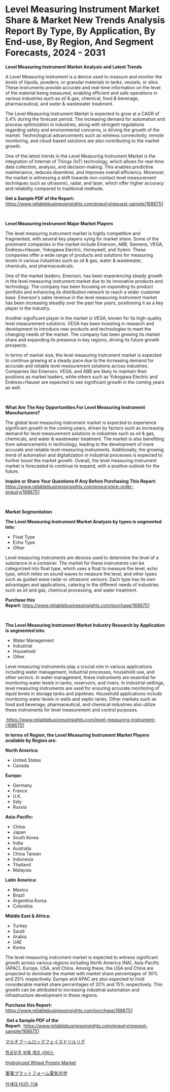 <p><h1>Level Measuring Instrument Market Share & Market New Trends Analysis Report By Type, By Application, By End-use, By Region, And Segment Forecasts, 2024 - 2031</h1></p><p><strong>Level Measuring Instrument Market Analysis and Latest Trends</strong></p>
<p><p>A Level Measuring Instrument is a device used to measure and monitor the levels of liquids, powders, or granular materials in tanks, vessels, or silos. These instruments provide accurate and real-time information on the level of the material being measured, enabling efficient and safe operations in various industries such as oil & gas, chemical, food & beverage, pharmaceutical, and water & wastewater treatment.</p><p>The Level Measuring Instrument Market is expected to grow at a CAGR of 5.4% during the forecast period. The increasing demand for automation and process optimization in industries, along with stringent regulations regarding safety and environmental concerns, is driving the growth of the market. Technological advancements such as wireless connectivity, remote monitoring, and cloud-based solutions are also contributing to the market growth.</p><p>One of the latest trends in the Level Measuring Instrument Market is the integration of Internet of Things (IoT) technology, which allows for real-time data collection, analysis, and decision-making. This enables predictive maintenance, reduces downtime, and improves overall efficiency. Moreover, the market is witnessing a shift towards non-contact level measurement techniques such as ultrasonic, radar, and laser, which offer higher accuracy and reliability compared to traditional methods.</p></p>
<p><strong>Get a Sample PDF of the Report:&nbsp;</strong> <a href="https://www.reliablebusinessinsights.com/enquiry/request-sample/1686751">https://www.reliablebusinessinsights.com/enquiry/request-sample/1686751</a></p>
<p>&nbsp;</p>
<p><strong>Level Measuring Instrument Major Market Players</strong></p>
<p><p>The level measuring instrument market is highly competitive and fragmented, with several key players vying for market share. Some of the prominent companies in the market include Emerson, ABB, Siemens, VEGA, Endress+Hauser, Yokogawa Electric, Honeywell, and Xylem. These companies offer a wide range of products and solutions for measuring levels in various industries such as oil & gas, water & wastewater, chemicals, and pharmaceuticals.</p><p>One of the market leaders, Emerson, has been experiencing steady growth in the level measuring instrument market due to its innovative products and technology. The company has been focusing on expanding its product portfolio and enhancing its distribution network to reach a wider customer base. Emerson's sales revenue in the level measuring instrument market has been increasing steadily over the past few years, positioning it as a key player in the industry.</p><p>Another significant player in the market is VEGA, known for its high-quality level measurement solutions. VEGA has been investing in research and development to introduce new products and technologies to meet the changing needs of the market. The company has been growing its market share and expanding its presence in key regions, driving its future growth prospects.</p><p>In terms of market size, the level measuring instrument market is expected to continue growing at a steady pace due to the increasing demand for accurate and reliable level measurement solutions across industries. Companies like Emerson, VEGA, and ABB are likely to maintain their positions as market leaders, while others such as Yokogawa Electric and Endress+Hauser are expected to see significant growth in the coming years as well.</p></p>
<p>&nbsp;</p>
<p><strong>What Are The Key Opportunities For Level Measuring Instrument Manufacturers?</strong></p>
<p><p>The global level measuring instrument market is expected to experience significant growth in the coming years, driven by factors such as increasing demand for level measurement solutions in industries such as oil & gas, chemicals, and water & wastewater treatment. The market is also benefiting from advancements in technology, leading to the development of more accurate and reliable level measuring instruments. Additionally, the growing trend of automation and digitalization in industrial processes is expected to further boost the market growth. Overall, the level measuring instrument market is forecasted to continue to expand, with a positive outlook for the future.</p></p>
<p><strong>Inquire or Share Your Questions If Any Before Purchasing This Report:</strong> <a href="https://www.reliablebusinessinsights.com/enquiry/pre-order-enquiry/1686751">https://www.reliablebusinessinsights.com/enquiry/pre-order-enquiry/1686751</a></p>
<p>&nbsp;</p>
<p><strong>Market Segmentation</strong></p>
<p><strong>The Level Measuring Instrument Market Analysis by types is segmented into:</strong></p>
<p><ul><li>Float Type</li><li>Echo Type</li><li>Other</li></ul></p>
<p><p>Level measuring instruments are devices used to determine the level of a substance in a container. The market for these instruments can be categorized into float type, which uses a float to measure the level, echo type, which relies on sound waves to measure the level, and other types such as guided wave radar or ultrasonic sensors. Each type has its own advantages and applications, catering to the different needs of industries such as oil and gas, chemical processing, and water treatment.</p></p>
<p><strong>Purchase this Report:&nbsp;</strong><a href="https://www.reliablebusinessinsights.com/purchase/1686751">https://www.reliablebusinessinsights.com/purchase/1686751</a></p>
<p>&nbsp;</p>
<p><strong>The Level Measuring Instrument Market Industry Research by Application is segmented into:</strong></p>
<p><ul><li>Water Management</li><li>Industrial</li><li>Household</li><li>Other</li></ul></p>
<p><p>Level measuring instruments play a crucial role in various applications including water management, industrial processes, household use, and other sectors. In water management, these instruments are essential for monitoring water levels in tanks, reservoirs, and rivers. In industrial settings, level measuring instruments are used for ensuring accurate monitoring of liquid levels in storage tanks and pipelines. Household applications include monitoring water levels in wells and septic tanks. Other markets such as food and beverage, pharmaceutical, and chemical industries also utilize these instruments for level measurement and control purposes.</p></p>
<p><a href="https://www.reliablebusinessinsights.com/level-measuring-instrument-r1686751">&nbsp;https://www.reliablebusinessinsights.com/level-measuring-instrument-r1686751</a></p>
<p><strong>In terms of Region, the Level Measuring Instrument Market Players available by Region are:</strong></p>
<p>
    <p> <strong> North America: </strong>
        <ul>
            <li>United States</li>
            <li>Canada</li>
        </ul>
        </p> 
    <p> <strong> Europe: </strong>
        <ul>
            <li>Germany</li>
            <li>France</li>
            <li>U.K.</li>
            <li>Italy</li>
            <li>Russia</li>
        </ul>
        </p> 
    <p> <strong> Asia-Pacific: </strong>
        <ul>
            <li>China</li>
            <li>Japan</li>
            <li>South Korea</li>
            <li>India</li>
            <li>Australia</li>
            <li>China Taiwan</li>
            <li>Indonesia</li>
            <li>Thailand</li>
            <li>Malaysia</li>
        </ul>
        </p> 
    <p> <strong> Latin America: </strong>
        <ul>
            <li>Mexico</li>
            <li>Brazil</li>
            <li>Argentina Korea</li>
            <li>Colombia</li>
        </ul>
        </p> 
    <p> <strong> Middle East & Africa: </strong>
        <ul>
            <li>Turkey</li>
            <li>Saudi</li>
            <li>Arabia</li>
            <li>UAE</li>
            <li>Korea</li>
        </ul>
    </p>
    </p>
<p><p>The level measuring instrument market is expected to witness significant growth across various regions including North America (NA), Asia-Pacific (APAC), Europe, USA, and China. Among these, the USA and China are projected to dominate the market with market share percentages of 30% and 25% respectively. Europe and APAC are also expected to hold considerable market share percentages of 20% and 15% respectively. This growth can be attributed to increasing industrial automation and infrastructure development in these regions.</p></p>
<p><strong>Purchase this Report: </strong><a href="https://www.reliablebusinessinsights.com/purchase/1686751">https://www.reliablebusinessinsights.com/purchase/1686751</a></p>
<p>&nbsp;<strong>Get a Sample PDF of the Report:&nbsp;&nbsp;</strong><a href="https://www.reliablebusinessinsights.com/enquiry/request-sample/1686751">https://www.reliablebusinessinsights.com/enquiry/request-sample/1686751</a></p>
<p><strong></strong></p>
<p><p><a href="https://medium.com/@reyeshowell655/%E8%A3%BD%E5%93%81%E3%82%BF%E3%82%A4%E3%83%97-%E3%82%A2%E3%83%97%E3%83%AA%E3%82%B1%E3%83%BC%E3%82%B7%E3%83%A7%E3%83%B3-%E5%9C%B0%E5%9F%9F%E5%88%A5-%E4%BC%81%E6%A5%AD%E5%88%A5%E3%81%AE%E3%82%B0%E3%83%AD%E3%83%BC%E3%83%90%E3%83%AB%E3%83%9E%E3%83%AB%E3%83%81%E3%83%96%E3%83%BC%E3%83%A0%E3%83%AD%E3%83%83%E3%82%AF%E3%83%95%E3%82%A7%E3%82%A4%E3%82%B9%E3%83%89%E3%83%AA%E3%83%AB%E3%83%AA%E3%82%B0%E5%B8%82%E5%A0%B4-97453d782cdc">マルチブームロックフェイスドリルリグ</a></p><p><a href="https://github.com/Marcosoenrt565736/Market-Research-Report-List-1/blob/main/9696538163458.md">항공우주 부품 제조 서비스</a></p><p><a href="https://github.com/Alonsoolds3wq1d81czn8rbol/Market-Research-Report-List-3/blob/main/hydrolyzed-wheat-protein-market.md">Hydrolyzed Wheat Protein Market</a></p><p><a href="https://github.com/roulaayoub-saad/Market-Research-Report-List-1/blob/main/7704355153014.md">軍事プラットフォーム電気光学</a></p><p><a href="https://github.com/romeshmittrochakma11/Market-Research-Report-List-1/blob/main/1150833163459.md">차세대 HUD 기술</a></p></p>